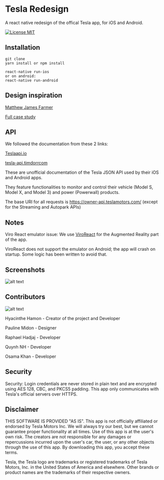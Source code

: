 # Tesla Redesign
A react native redesign of the offical Tesla app, for iOS and Android.

[![License MIT](http://img.shields.io/badge/license-MIT-orange.svg?style=flat)](https://raw.githubusercontent.com/HyacintheHamon/tesla/master/LICENSE)


## Installation

```
git clone
yarn install or npm install

react-native run-ios
or on android:
react-native run-android
```

## Design inspiration

[Matthew James Farmer](https://www.mattjfarmer.com/)

[Full case study](https://uxdesign.cc/redesigning-the-mobile-app-that-tesla-deserves-d89b2c9ef9a0)

## API

We followed the documentation from these 2 links:

[Teslaapi.io](https://www.teslaapi.io/)

[tesla-api.timdorrcom](https://tesla-api.timdorr.com/)

These are unofficial documentation of the Tesla JSON API used by their iOS and Android apps. 

They feature functionalities to monitor and control their vehicle (Model S, Model X, and Model 3) and power (Powerwall) products. 

The base URI for all requests is https://owner-api.teslamotors.com/ (except for the Streaming and Autopark APIs)

## Notes

Viro React emulator issue:
We use [ViroReact](https://viromedia.com/viroreact) for the Augmented Reality part of the app. 

ViroReact does not support the emulator on Android; the app will crash on startup. Some logic has been written to avoid that.

## Screenshots

![alt text](https://miro.medium.com/max/2000/1*4enzyt9gJvGdIUumty63aw.png "Screenshots")

## Contributors


![alt text](https://contributors-img.web.app/image?repo=HyacintheHamon/tesla "Contributors")

Hyacinthe Hamon - Creator of the project and Developer

Pauline Midon   - Designer

Raphael Hadjaj  - Developer 

Quynh NH - Developer

Osama Khan - Developer

## Security

Security: Login credentials are never stored in plain text and are encrypted using AES 128, CBC, and PKCS5 padding. 
This app only communicates with Tesla's official servers over HTTPS.

## Disclaimer

THIS SOFTWARE IS PROVIDED "AS IS". This app is not officially affiliated or endorsed by Tesla Motors Inc. We will always try our best, but we cannot guarantee proper functionality at all times. Use of this app is at the user's own risk. The creators are not responsible for any damages or repercussions incurred upon the user's car, the user, or any other objects through the use of this app. By downloading this app, you accept these terms.

Tesla, the Tesla logo are trademarks or registered trademarks of Tesla Motors, Inc. in the United States of America and elsewhere. Other brands or product names are the trademarks of their respective owners.

